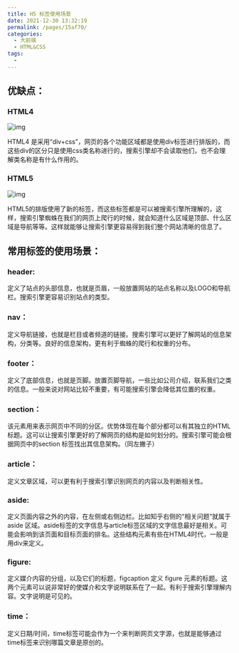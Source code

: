 ```yaml
---
title: H5 标签使用场景
date: 2021-12-30 13:32:19
permalink: /pages/15af70/
categories:
  - 大前端
  - HTML&CSS
tags:
  - 
---
```

## 优缺点：

### HTML4 



![img](https://cdn.jsdelivr.net/gh/izhaong/izhaong.com-oss/blogImg/011001.H5%20%E6%A0%87%E7%AD%BE%E4%BD%BF%E7%94%A8%E5%9C%BA%E6%99%AF/2021/12/30/13-32-45-f4fa7c93128e346e443c653d0934568b-1618822437592-f37582d3-225f-4775-8c77-2b740a937f2b-10fa79.png)

HTML4 是采用“div+css”，网页的各个功能区域都是使用div标签进行排版的，而这些div的区分只是使用css类名称进行的，搜索引擎却不会读取他们，也不会理解类名称是有什么作用的。



### HTML5

![img](https://cdn.jsdelivr.net/gh/izhaong/izhaong.com-oss/blogImg/011001.H5%20%E6%A0%87%E7%AD%BE%E4%BD%BF%E7%94%A8%E5%9C%BA%E6%99%AF/2021/12/30/13-32-47-657baadb117f463470ffdaa4a9c3d32d-1618822468186-62cba3cc-658f-4852-8c63-2bdf1977b722-3b9b8a.png)

HTML5的排版使用了新的标签，而这些标签都是可以被搜索引擎所理解的，这样，搜索引擎蜘蛛在我们的网页上爬行的时候，就会知道什么区域是顶部、什么区域是导航等等。这样就能够让搜索引擎更容易得到我们整个网站清晰的信息了。





## 常用标签的使用场景：

### header:

定义了站点的头部信息，也就是页眉，一般放置网站的站点名称以及LOGO和导航栏。搜索引擎更容易识别站点的类型。

### nav：

定义导航链接，也就是栏目或者频道的链接。搜索引擎可以更好了解网站的信息架构，分类等。良好的信息架构，更有利于蜘蛛的爬行和权重的分布。

### footer：

定义了底部信息，也就是页脚。放置页脚导航，一些比如公司介绍，联系我们之类的信息。一般来说对网站比较不重要，有可能搜索引擎会降低其位置的权重。

### section：

该元素用来表示网页中不同的分区。优势体现在每个部分都可以有其独立的HTML标题。这可以让搜索引擎更好的了解网页的结构是如何划分的。搜索引擎可能会根据网页中的section 标签找出其信息架构。（同左撇子）

### article：

定义文章区域，可以更有利于搜索引擎识别网页的内容以及判断相关性。

### aside:

定义页面内容之外的内容，在左侧或右侧边栏。比如知乎右侧的“相关问题”就属于aside 区域。aside标签的文字信息与article标签区域的文字信息最好是相关。可能会影响到该页面和目标页面的排名。这些结构元素有些在HTML4时代，一般是用div来定义。

### figure:

定义媒介内容的分组，以及它们的标题，figcaption 定义 figure 元素的标题。这两个元素可以说非常好的使媒介和文字说明联系在了一起。有利于搜索引擎理解内容。文字说明是可见的。

### time：

定义日期/时间，time标签可能会作为一个来判断网页文字源，也就是能够通过time标签来识别哪篇文章是原创的。